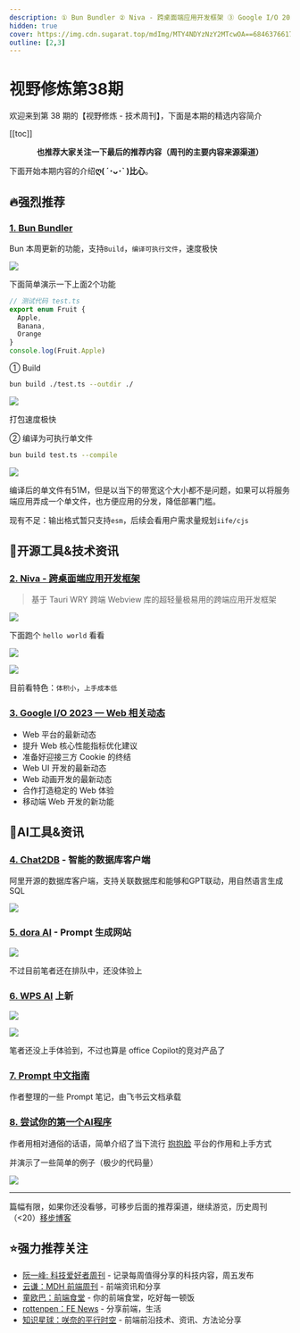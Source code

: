 ```yaml
---
description: ① Bun Bundler ② Niva - 跨桌面端应用开发框架 ③ Google I/O 2023 — Web 相关动态 ④ Chat2DB - 智能的数据库客户端 ⑤ dora AI - Prompt 生成网站 ⑥ WPS AI 上新 ⑦ Prompt 中文指南 ⑧ 尝试你的第一个AI程序
hidden: true
cover: https://img.cdn.sugarat.top/mdImg/MTY4NDYzNzY2MTcwOA==684637661708
outline: [2,3]
---
```


# 视野修炼第38期

欢迎来到第 38 期的【视野修炼 - 技术周刊】，下面是本期的精选内容简介

[[toc]]

<center>

**​也推荐大家关注一下最后的推荐内容（周刊的主要内容来源渠道）**
</center>


下面开始本期内容的介绍**ღ( ´･ᴗ･` )比心**。
## 🔥强烈推荐
### [1. Bun Bundler](https://bun.sh/blog/bun-bundler)
Bun 本周更新的功能，支持`Build`，`编译可执行文件`，速度极快

![](https://img.cdn.sugarat.top/mdImg/MTY4NDYzNzY2MTcwOA==684637661708)

下面简单演示一下上面2个功能

```ts
// 测试代码 test.ts
export enum Fruit {
  Apple,
  Banana,
  Orange
}
console.log(Fruit.Apple)
```
① Build
```sh
bun build ./test.ts --outdir ./
```

![](https://img.cdn.sugarat.top/mdImg/MTY4NDYzMTk3MTM3Nw==684631971377)

打包速度极快

② 编译为可执行单文件
```sh
bun build test.ts --compile
```
![](https://img.cdn.sugarat.top/mdImg/MTY4NDYzMjEwNTAyMA==684632105020)

编译后的单文件有51M，但是以当下的带宽这个大小都不是问题，如果可以将服务端应用弄成一个单文件，也方便应用的分发，降低部署门槛。

现有不足：输出格式暂只支持`esm`，后续会看用户需求量规划`iife/cjs`

## 🔧开源工具&技术资讯
### [2. Niva - 跨桌面端应用开发框架](https://bramblex.github.io/niva/)
>基于 Tauri WRY 跨端 Webview 库的超轻量极易用的跨端应用开发框架

![](https://img.cdn.sugarat.top/mdImg/MTY4NDYzMjQzMzk5Mg==684632433992)

下面跑个 `hello world` 看看

![](https://img.cdn.sugarat.top/mdImg/MTY4NDYzMzMyNTY0MQ==684633325641)

![](https://img.cdn.sugarat.top/mdImg/MTY4NDYzMzM2MDkxNw==684633360917)

目前看特色：`体积小`，`上手成本低`

### [3. Google I/O 2023 — Web 相关动态](https://mp.weixin.qq.com/s/Ax1q0_pDg1gIAZZgvPTJHA)

* Web 平台的最新动态
* 提升 Web 核心性能指标优化建议
* 准备好迎接三方 Cookie 的终结
* Web UI 开发的最新动态
* Web 动画开发的最新动态
* 合作打造稳定的 Web 体验
* 移动端 Web 开发的新功能

## 🤖AI工具&资讯
### [4. Chat2DB](https://github.com/alibaba/Chat2DB) - 智能的数据库客户端
阿里开源的数据库客户端，支持关联数据库和能够和GPT联动，用自然语言生成SQL

![](https://img.cdn.sugarat.top/mdImg/MTY4NDYzMzQ5Mjg2MA==684633492860)

### [5. dora AI](https://www.dora.run/ai) - Prompt 生成网站

![](https://img.cdn.sugarat.top/mdImg/MTY4NDYzMzg0MTYxMA==684633841610)

不过目前笔者还在排队中，还没体验上

### [6. WPS AI](https://mp.weixin.qq.com/s/PQfgZZKMVtw7HyPeg8PNwg) 上新

![](https://img.cdn.sugarat.top/mdImg/MTY4NDYzNDE2NTA0OA==684634165048)

![](https://img.cdn.sugarat.top/mdImg/MTY4NDYzMzk4MTE4MA==684633981180)


笔者还没上手体验到，不过也算是 office Copilot的竞对产品了

### [7. Prompt 中文指南](https://dnipkggqxh.feishu.cn/docx/MWFRdpNjtoFuiRxZ9EFc4RVHnon)

作者整理的一些 Prompt 笔记，由飞书云文档承载

### [8. 尝试你的第一个AI程序](https://juejin.cn/post/7234852669021831227)

作者用相对通俗的话语，简单介绍了当下流行 [抱抱脸](https://huggingface.co/) 平台的作用和上手方式

并演示了一些简单的例子（极少的代码量）

![](https://img.cdn.sugarat.top/mdImg/MTY4NDYzNTQyMjAzNw==684635422037)

---

篇幅有限，如果你还没看够，可移步后面的推荐渠道，继续游览，历史周刊（<20）[移步博客](https://sugarat.top/weekly/index.html)

## ⭐️强力推荐关注
* [阮一峰: 科技爱好者周刊](https://www.ruanyifeng.com/blog/archives.html) - 记录每周值得分享的科技内容，周五发布
* [云谦：MDH 前端周刊](https://www.yuque.com/chencheng/mdh-weekly) - 前端资讯和分享
* [童欧巴：前端食堂](https://github.com/Geekhyt/weekly) - 你的前端食堂，吃好每一顿饭
* [rottenpen：FE News](https://rottenpen.zhubai.love/) - 分享前端，生活
* [知识星球：咲奈的平行时空](https://wx.zsxq.com/dweb2/index/group/15552285284822) - 前端前沿技术、资讯、方法论分享